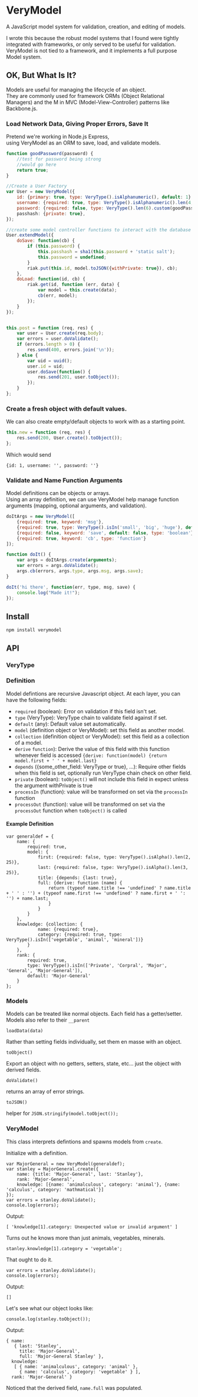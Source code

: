 VeryModel
=========

A JavaScript model system for validation, creation, and editing of models.

I wrote this because the robust model systems that I found were tightly integrated with frameworks, or only served to be useful for validation.  
VeryModel is not tied to a framework, and it implements a full purpose Model system.

## OK, But What Is It?

Models are useful for managing the lifecycle of an object.  
They are commonly used for framework ORMs (Object Relational Managers) and the M in MVC (Model-View-Controller) patterns like Backbone.js.

### Load Network Data, Giving Proper Errors, Save It

Pretend we're working in Node.js Express,  
using VeryModel as an ORM to save, load, and validate models.

```javascript 
function goodPassword(password) {
    //test for password being strong
    //would go here
    return true;
}

//Create a User Factory
var User = new VeryModel({
    id: {primary: true, type: VeryType().isAlphanumeric(), default: 1},
    username: {required: true, type: VeryType().isAlphanumeric().len(4, 25), default: ''},
    password: {required: false, type: VeryType().len(6).custom(goodPassword)}, default: ''},
    passhash: {private: true},
});

//create some model controller functions to interact with the database
User.extendModel({
    doSave: function(cb) {
        if (this.password) {
            this.passhash = sha1(this.password + 'static salt');
            this.password = undefined;
        }
        riak.put(this.id, model.toJSON({withPrivate: true}), cb);
    },
    doLoad: function(id, cb) {
        riak.get(id, function (err, data) {
            var model = this.create(data);
            cb(err, model);
        });
    }
});


this.post = function (req, res) {
    var user = User.create(req.body);
    var errors = user.doValidate();
    if (errors.length > 0) {
        res.send(400, errors.join('\n'));
    } else {
        var uid = uuid();
        user.id = uid;
        user.doSave(function() {
            res.send(201, user.toObject());
        });
    }
};
```


### Create a fresh object with default values.

We can also create empty/default objects to work with as a starting point.

```javascript
this.new = function (req, res) {
    res.send(200, User.create().toObject());
};
```

Which would send

    {id: 1, username: '', password: ''}

### Validate and Name Function Arguments

Model definitions can be objects or arrays.  
Using an array definition, we can use VeryModel help manage function arguments (mapping, optional arguments, and validation).
    
```javascript
doItArgs = new VeryModel([
    {required: true, keyword: 'msg'},
    {required: true, type: VeryType().isIn('small', 'big', 'huge'), default: 'small'},
    {required: false, keyword: 'save', default: false, type: 'boolean'},
    {required: true, keyword: 'cb', type: 'function'}
]);

function doIt() {
    var args = doItArgs.create(arguments);
    var errors = args.doValidate();
    args.cb(errors, args.type, args.msg, args.save);
}

doIt('hi there', function(err, type, msg, save) {
    console.log("Made it!");
});
```

## Install

`npm install verymodel`

## API

### VeryType

### Definition

Model defintions are recursive Javascript object. At each layer, you can have the following fields:

* `required` (boolean): Error on validation if this field isn't set.
* `type` (VeryType): VeryType chain to validate field against if set.
* `default` (any): Default value set automatically.
* `model` (definition object or VeryModel): set this field as another model.
* `collection` (definition object or VeryModel): set this field as a collection of a model.
* `derive` `function`): Derive the value of this field with this function whenever field is accessed
    `{derive: function(model) {return model.first + ' ' + model.last}`
* `depends` ({some_other_field: VeryType or true}, ...): Require other fields when this field is set, optionally run VeryType chain check on other field.
* `private` (boolean): `toObject()` will not include this field in expect unless the argument withPrivate is true
* `processIn` (function): value will be transformed on set via the `processIn` function
* `processOut` (function): value will be transformed on set via the `processOut` function when `toObject()` is called

#### Example Definition

    var generaldef = {
        name: {
            required: true,
            model: {
                first: {required: false, type: VeryType().isAlpha().len(2, 25)},
                last: {required: false, type: VeryType().isAlpha().len(3, 25)},
                title: {depends: {last: true},
                full: {derive: function (name) {
                    return (typeof name.title !== 'undefined' ? name.title + ' ' : '') + (typeof name.first !== 'undefined' ? name.first + ' ': '') + name.last;
                    }
                }
            }
        },
        knowledge: {collection: {
                name: {required: true},
                category: {required: true, type: VeryType().isIn(['vegetable', 'animal', 'mineral'])}
            }
        },
        rank: {
            required: true,
            type: VeryType().isIn(['Private', 'Corpral', 'Major', 'General', 'Major-General']),
            default: 'Major-General'
        }
    };

### Models

Models can be treated like normal objects. Each field has a getter/setter.
Models also refer to their `__parent`

`loadData(data)`

Rather than setting fields individually, set them en masse with an object.

`toObject()`

Export an object with no getters, setters, state, etc... just the object with derived fields.

`doValidate()`

returns an array of error strings.

`toJSON()`

helper for `JSON.stringify(model.toObject());`


### VeryModel

This class interprets defintions and spawns models from `create`.

Initialize with a definition.

    var MajorGeneral = new VeryModel(generaldef);
    var stanley = MajorGeneral.create({
        name: {title: 'Major-General', last: 'Stanley'},
        rank: 'Major-General',
        knowledge: [{name: 'animalculous', category: 'animal'}, {name: 'calculus', category: 'mathmatical'}]
    });
    var errors = stanley.doValidate();
    console.log(errors);

Output:

    [ 'knowledge[1].category: Unexpected value or invalid argument' ]

Turns out he knows more than just animals, vegetables, minerals.

    stanley.knowledge[1].category = 'vegetable';

That ought to do it.
    
    var errors = stanley.doValidate();
    console.log(errors);

Output:

    []

Let's see what our object looks like:

    console.log(stanley.toObject());

Output:

    { name:
       { last: 'Stanley',
         title: 'Major-General',
         full: 'Major-General Stanley' },
      knowledge:
       [ { name: 'animalculous', category: 'animal' },
         { name: 'calculus', category: 'vegetable' } ],
      rank: 'Major-General' }

Noticed that the derived field, `name.full` was populated.
